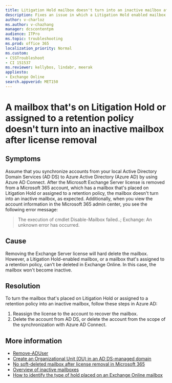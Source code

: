 ```yaml
---
title: Litigation Hold mailbox doesn't turn into an inactive mailbox after license removal
description: Fixes an issue in which a Litigation Hold enabled mailbox doesn't turn into an inactive mailbox after the license is removed.
author: v-charloz
ms.author: v-chazhang
manager: dcscontentpm
audience: ITPro
ms.topic: troubleshooting
ms.prod: office 365
localization_priority: Normal
ms.custom: 
- CSSTroubleshoot
- CI 151537
ms.reviewer: kellybos, lindabr, meerak
appliesto:
- Exchange Online
search.appverid: MET150
---
```


# A mailbox that's on Litigation Hold or assigned to a retention policy doesn't turn into an inactive mailbox after license removal

## Symptoms

Assume that you synchronize accounts from your local Active Directory Domain Services (AD DS) to Azure Active Directory (Azure AD) by using Azure AD Connect. After the Microsoft Exchange Server license is removed from a Microsoft 365 account, which has a mailbox that's placed on Litigation Hold or assigned to a retention policy, the mailbox doesn't turn into an inactive mailbox, as expected. Additionally, when you view the account information in the Microsoft 365 admin center, you see the following error message:

> The execution of cmdlet Disable-Mailbox failed..; Exchange: An unknown error has occurred.

## Cause

Removing the Exchange Server license will hard delete the mailbox. However, a Litigation Hold-enabled mailbox, or a mailbox that's assigned to a retention policy, can't be deleted in Exchange Online. In this case, the mailbox won't become inactive.

## Resolution

To turn the mailbox that's placed on Litigation Hold or assigned to a retention policy into an inactive mailbox, follow these steps in Azure AD:

1. Reassign the license to the account to recover the mailbox.
1. Delete the account from AD DS, or delete the account from the scope of the synchronization with Azure AD Connect.

## More information

- [Remove-ADUser](/powershell/module/activedirectory/remove-aduser)
- [Create an Organizational Unit (OU) in an AD DS-managed domain](/azure/active-directory-domain-services/create-ou)
- [No soft-deleted mailbox after license removal in Microsoft 365](/exchange/troubleshoot/user-and-shared-mailboxes/no-soft-deleted-mailbox-after-license-removal)
- [Overview of inactive mailboxes](/microsoft-365/compliance/inactive-mailboxes-in-office-365)
- [How to identify the type of hold placed on an Exchange Online mailbox](/microsoft-365/compliance/identify-a-hold-on-an-exchange-online-mailbox?view=o365-worldwide)
